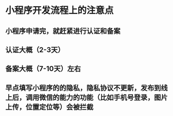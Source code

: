 # 小程序开发流程上的注意点

## 小程序申请完，就赶紧进行认证和备案

## 认证大概（2-3天）

## 备案大概（7-10天）左右

## 早点填写小程序的的隐私，隐私协议不更新，发布到线上后，调用微信的能力的功能（比如手机号登录，图片上传，位置定位等）会被拦截